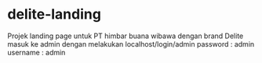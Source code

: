 # delite-landing
Projek landing page untuk PT himbar buana wibawa dengan brand Delite
masuk ke admin dengan melakukan localhost/login/admin
password : admin
username : admin
```